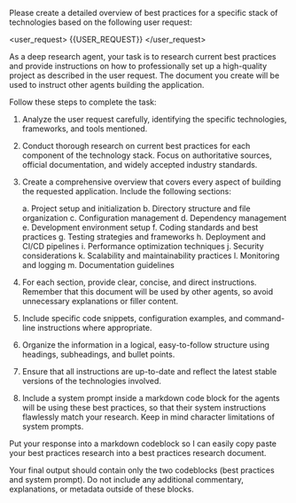 Please create a detailed overview of best practices for a specific stack of technologies based on the following user request:

<user_request>
{{USER_REQUEST}}
</user_request>

As a deep research agent, your task is to research current best practices and provide instructions on how to professionally set up a high-quality project as described in the user request. The document you create will be used to instruct other agents building the application.

Follow these steps to complete the task:

1. Analyze the user request carefully, identifying the specific technologies, frameworks, and tools mentioned.

2. Conduct thorough research on current best practices for each component of the technology stack. Focus on authoritative sources, official documentation, and widely accepted industry standards.

3. Create a comprehensive overview that covers every aspect of building the requested application. Include the following sections:

   a. Project setup and initialization
   b. Directory structure and file organization
   c. Configuration management
   d. Dependency management
   e. Development environment setup
   f. Coding standards and best practices
   g. Testing strategies and frameworks
   h. Deployment and CI/CD pipelines
   i. Performance optimization techniques
   j. Security considerations
   k. Scalability and maintainability practices
   l. Monitoring and logging
   m. Documentation guidelines

4. For each section, provide clear, concise, and direct instructions. Remember that this document will be used by other agents, so avoid unnecessary explanations or filler content.

5. Include specific code snippets, configuration examples, and command-line instructions where appropriate.

6. Organize the information in a logical, easy-to-follow structure using headings, subheadings, and bullet points.

7. Ensure that all instructions are up-to-date and reflect the latest stable versions of the technologies involved.

8. Include a system prompt inside a markdown code block for the agents will be using these best practices, so that their system instructions flawlessly match your research. Keep in mind character limitations of system prompts.

Put your response into a markdown codeblock so I can easily copy paste your best practices research into a best practices research document.

Your final output should contain only the two codeblocks (best practices and system prompt). Do not include any additional commentary, explanations, or metadata outside of these blocks.